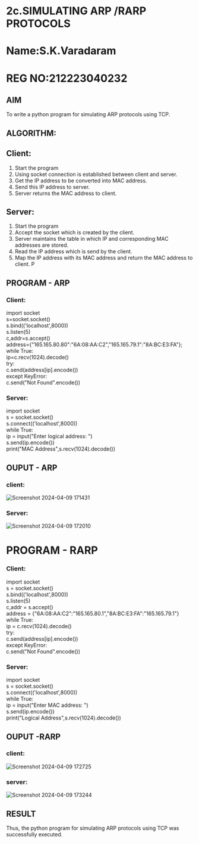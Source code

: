 # 2c.SIMULATING ARP /RARP PROTOCOLS
# Name:S.K.Varadaram
# REG NO:212223040232
## AIM
To write a python program for simulating ARP protocols using TCP.
## ALGORITHM:
## Client:
1. Start the program
2. Using socket connection is established between client and server.
3. Get the IP address to be converted into MAC address.
4. Send this IP address to server.
5. Server returns the MAC address to client.
## Server:
1. Start the program
2. Accept the socket which is created by the client.
3. Server maintains the table in which IP and corresponding MAC addresses are
stored.
4. Read the IP address which is send by the client.
5. Map the IP address with its MAC address and return the MAC address to client.
P
## PROGRAM - ARP
### Client:
import socket   
s=socket.socket()    
s.bind(('localhost',8000))    
s.listen(5)    
c,addr=s.accept()    
address={"165.165.80.80":"6A:08:AA:C2","165.165.79.1":"8A:BC:E3:FA"}; while True:    
ip=c.recv(1024).decode()    
try:    
c.send(address[ip].encode())   
except KeyError:   
c.send("Not Found".encode())   

### Server:
import socket    
s = socket.socket()    
s.connect(('localhost',8000))    
while True:   
ip = input("Enter logical address: ")   
s.send(ip.encode())    
print("MAC Address",s.recv(1024).decode())    
## OUPUT - ARP
### client:
![Screenshot 2024-04-09 171431](https://github.com/23004513/2c.ARP_RARP_PROTOCOLS/assets/138973069/f29e2182-0d63-40e0-b953-0e7ec5749fca)

### Server:
![Screenshot 2024-04-09 172010](https://github.com/23004513/2c.ARP_RARP_PROTOCOLS/assets/138973069/57768d61-b90b-4fa1-8709-ae97ecdc6e3b)

# PROGRAM - RARP
### Client:
import socket   
s = socket.socket()    
s.bind(('localhost',8000))   
s.listen(5)    
c,addr = s.accept()    
address = {"6A:08:AA:C2":"165.165.80.1","8A:BC:E3:FA":"165.165.79.1"}   
while True:   
ip = c.recv(1024).decode()   
try:    
c.send(address[ip].encode())   
except KeyError:    
c.send("Not Found".encode())   

### Server:
import socket   
s = socket.socket()    
s.connect(('localhost',8000))   
while True:    
ip = input("Enter MAC address: ")    
s.send(ip.encode())   
print("Logical Address",s.recv(1024).decode())   

## OUPUT -RARP
### client:
![Screenshot 2024-04-09 172725](https://github.com/23004513/2c.ARP_RARP_PROTOCOLS/assets/138973069/84b84a2b-9049-4d38-b8c4-4b518287dee3)
### server:
![Screenshot 2024-04-09 173244](https://github.com/23004513/2c.ARP_RARP_PROTOCOLS/assets/138973069/1fb76e5a-b398-4253-8147-990588ced9c4)

## RESULT
Thus, the python program for simulating ARP protocols using TCP was successfully 
executed.

